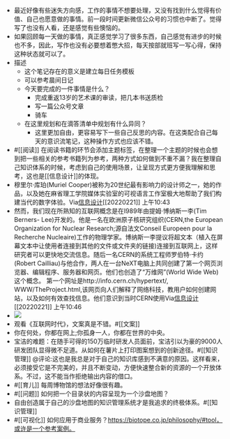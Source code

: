 - 最近好像有些迷失方向感，工作的事情不想要处理，又没有找到什么觉得有价值、自己也愿意做的事情。前一段时间更新微信公众号的习惯也中断了。觉得写了也没有人看，还是感觉有些懊恼的。
- 如果回顾每一天做的事情，真正感觉学习了很多东西，自己感觉有进步的时候也不多，因此，写作也没有必要想着憋大招，每天按部就班写一写心得，保持这种状态就可以了。
- 描述
    - 这个笔记存在的意义是建立每日任务模板
    - 可以参考晨间日记
    - 今天要完成的一件事情是什么？
        - 完成重返13岁的艺术课的审读，把几本书送质检
        - 写一篇公众号文章
        - 骑车
    - 在这里规划和在滴答清单中规划有什么异同？
        - 这里更加自由，更容易写下一些自己反思的内容。在这类配合自己每天的意识流笔记，这种操作方式也应该不错。
- #[[阅读]] 在阅读书籍的环节会添加主题标签，在整理一个主题的时候也会想到把一些相关的参考书籍列为参考，两种方式如何做到不重不漏？我在整理自己知识体系的时候，考虑到自己的使用场景，让呈现方式更方便我理解和思考，这也是[[信息设计]]的体现。
- 穆里尔·库珀(Muriel Cooper)被称为20世纪最有影响力的设计师之一，她的作品，以及她在麻省理工学院媒体实验室的可视语言工作室极大地帮助了我们构建当代的数字体验。Via[信息设计](marginnote3app://note/37F750A2-414B-4E43-9DFC-23E06B1FD6A2)[[20220221]] 上午10:43
- 然而，我们现在所熟知的互联网概念是在I989年由提姆·博纳斯一李(Tim Berners- Lee)开发的。他是一名在欧洲原子核研究组织(CERN,the European Organization for Nuclear Research;源自法文Conseil Europeen pour la Recherche Nucleaire)工作的物理学家。博纳斯一李提议将超文本（植入在屏幕文本中让使用者连接到其他的文件或文件夹的链接)连接到互联网上，这样研究者可以更快地交流信息。随后一名CERN的系统工程师罗伯特·卡约(Robert Cailliau)与他合作，两人在一台NeXT电脑上共同创建了第一个网页浏览器、编辑程序、服务器和网页。他们也创造了“万维网”(World Wide Web)这个概念。
第一个网址是http://info.cern.ch/hypertext/, WWW/TheProject.html,该网页向人们解释了网络科技，教用户如何创建网站，以及如何有效查找信息。他们意识到当时CERN使用Via[信息设计](marginnote3app://note/3E0A174A-6DB0-48BC-94AC-27A144793102)[[20220221]] 上午10:46
- ![](https://firebasestorage.googleapis.com/v0/b/firescript-577a2.appspot.com/o/imgs%2Fapp%2Fxinyiheng%2FD8F1DIezZB.png?alt=media&token=56c7906c-fba9-4172-8e28-714641061dd1)
- 观看《互联网时代》，文案真是不错。#[[文案]]
- 你在何处，你都在网上;你孤身一人，你都在世界的中央。
- 宝洁的难题：在随手可得的150万临时研发人员面前，宝洁引以为豪的9000人研发团队显得微不足道。从如何在薯片上打印图案想到的创新途径。#[[知识管理]] @评论:这也是我总是对于自己的知识库感到不满意的原因。这样看来，必须接受它是不完美的，并且不断变动，方便快速整合新的资源的一个开放体系。不过，这不能当作拒绝输出内容的借口。
-   #[[育儿]] 每周博物馆的想法好像很有趣。
- #[[问题]] 如何把一个目录状的内容呈现为一个沙盘地图？
- 自由创造属于自己的沙盘地图的知识管理系统才是我追求的终极体系。#[[知识管理]] 
- #[[可视化]] 如何应用于商业服务？https://biotope.co.jp/philosophy/#tool，或许是一个参考案例。

